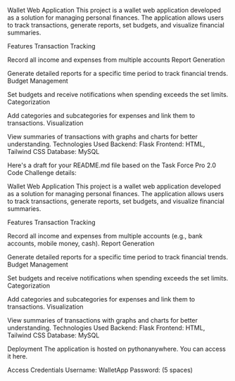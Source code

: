 Wallet Web Application
This project is a wallet web application developed as a solution for managing personal finances. The application allows users to track transactions,
generate reports, set budgets, and visualize financial summaries.

Features
Transaction Tracking

Record all income and expenses from multiple accounts
Report Generation

Generate detailed reports for a specific time period to track financial trends.
Budget Management

Set budgets and receive notifications when spending exceeds the set limits.
Categorization

Add categories and subcategories for expenses and link them to transactions.
Visualization

View summaries of transactions with graphs and charts for better understanding.
Technologies Used
Backend: Flask
Frontend: HTML, Tailwind CSS
Database: MySQL

Here's a draft for your README.md file based on the Task Force Pro 2.0 Code Challenge details:

Wallet Web Application
This project is a wallet web application developed as a solution for managing personal finances. The application allows users to track transactions, generate reports, set budgets, and visualize financial summaries.

Features
Transaction Tracking

Record all income and expenses from multiple accounts (e.g., bank accounts, mobile money, cash).
Report Generation

Generate detailed reports for a specific time period to track financial trends.
Budget Management

Set budgets and receive notifications when spending exceeds the set limits.
Categorization

Add categories and subcategories for expenses and link them to transactions.
Visualization

View summaries of transactions with graphs and charts for better understanding.
Technologies Used
Backend: Flask
Frontend: HTML, Tailwind CSS
Database: MySQL


Deployment
The application is hosted on pythonanywhere. You can access it here.

Access Credentials
Username: WalletApp
Password: (5 spaces)
